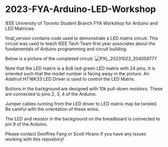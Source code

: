 # 2023-FYA-Arduino-LED-Workshop
IEEE University of Toronto Student Branch FYA Workshop for Arduino and LED Matricies

final_version contains code used to demonstrate a LED matrix circuit. This circuit was used to teach IEEE Tech Team first year associates about the fundamentals of Arduino programming and circuit building. 

Below is a picture of the completed circuit:
![PXL_20231022_204059777](https://github.com/GeoFryer/2023-FYA-Arduino-LED-Workshop/assets/100430104/bea2d106-f8d1-4541-b5fd-2777d5f2a00a)

Note that the LED matrix is a 8x8 red-green LED matrix with 24 pins. It is oriented such that the model number is facing away in the picture. An Adafruit HT16K33 LED Driver is used to control the LED Matrix. 

Buttons in the background are designed with 10k pull-down resistors. These are connected to pins 2, 3, 4 of the Arduino.

Jumper cables running from the LED driver to LED matrix may be twisted. Be careful with the orientation of these wires.

The LED and resistor in the background on the breadboard is connected to pin 9 of the Arduino. 

Please contact Geoffrey Fang or Scott Hirano if you have any issues working with this repository!
